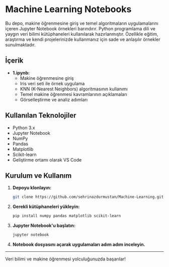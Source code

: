# Machine Learning Notebooks

Bu depo, makine öğrenmesine giriş ve temel algoritmaların uygulamalarını içeren Jupyter Notebook örnekleri barındırır. Python programlama dili ve yaygın veri bilimi kütüphaneleri kullanılarak hazırlanmıştır. Özellikle eğitim, araştırma ve kendi projelerinizde kullanmanız için sade ve anlaşılır örnekler sunulmaktadır.

## İçerik

- **1.ipynb:**  
  - Makine öğrenmesine giriş  
  - Iris veri seti ile örnek uygulama  
  - KNN (K-Nearest Neighbors) algoritmasının kullanımı  
  - Temel makine öğrenmesi kavramlarının açıklamaları  
  - Görselleştirme ve analiz adımları

## Kullanılan Teknolojiler

- Python 3.x
- Jupyter Notebook
- NumPy
- Pandas
- Matplotlib
- Scikit-learn
- Geliştirme ortamı olarak VS Code

## Kurulum ve Kullanım

1. **Depoyu klonlayın:**
    ```bash
    git clone https://github.com/sehrinazdurmustan/Machine-Learning.git
    ```

2. **Gerekli kütüphaneleri yükleyin:**
    ```bash
    pip install numpy pandas matplotlib scikit-learn
    ```

3. **Jupyter Notebook'u başlatın:**
    ```bash
    jupyter notebook
    ```

4. **Notebook dosyasını açarak uygulamaları adım adım inceleyin.**

---

Veri bilimi ve makine öğrenmesi yolculuğunuzda başarılar!
